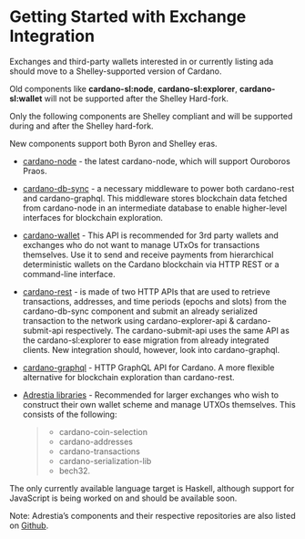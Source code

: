 Getting Started with Exchange Integration
=========================================

Exchanges and third-party wallets interested in or currently listing ada should move to a Shelley-supported version of Cardano.

Old components like **cardano-sl:node**, **cardano-sl:explorer**, **cardano-sl:wallet** will not be supported after the Shelley Hard-fork.

Only the following components are Shelley compliant and will be supported during and after the Shelley hard-fork.


New components support both Byron and Shelley eras.

* [cardano-node](https://github.com/input-output-hk/cardano-node) - the latest cardano-node, which will support Ouroboros Praos.
* [cardano-db-sync](https://github.com/input-output-hk/cardano-db-sync) - a necessary middleware to power both cardano-rest and cardano-graphql.
This middleware stores blockchain data fetched from cardano-node in an intermediate database to enable higher-level interfaces for blockchain exploration.
* [cardano-wallet](https://github.com/input-output-hk/cardano-wallet) - This API is recommended for 3rd party wallets and exchanges who do not want to manage UTxOs for transactions themselves. Use it to send and receive payments from hierarchical deterministic wallets on the Cardano blockchain via HTTP REST or a command-line interface.
* [cardano-rest](https://github.com/input-output-hk/cardano-rest) - is made of two HTTP APIs that are used to retrieve transactions, addresses, and time periods (epochs and slots) from the cardano-db-sync component and submit an already serialized transaction to the network using cardano-explorer-api & cardano-submit-api respectively. The cardano-submit-api uses the same API as the cardano-sl:explorer to ease migration from already integrated clients. New integration should, however, look into cardano-graphql.
* [cardano-graphql](https://github.com/input-output-hk/cardano-graphql) - HTTP GraphQL API for Cardano. A more flexible alternative for blockchain exploration than cardano-rest.
* [Adrestia libraries](https://github.com/input-output-hk/adrestia) - Recommended for larger exchanges who wish to construct their own wallet scheme and manage UTXOs themselves. This consists of the following:  

    > * cardano-coin-selection
    > * cardano-addresses
    > * cardano-transactions
    > * cardano-serialization-lib
    > * bech32.  

The only currently available language target is Haskell, although support for JavaScript is being worked on and should be available soon.

Note: Adrestia’s components and their respective repositories are also listed on [Github](https://github.com/input-output-hk/adrestia/).
